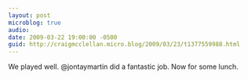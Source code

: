 ```yaml
---
layout: post
microblog: true
audio: 
date: 2009-03-22 19:00:00 -0500
guid: http://craigmcclellan.micro.blog/2009/03/23/t1377559988.html
---
```

We played well.  @jontaymartin did a fantastic job.  Now for some lunch.
